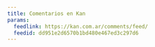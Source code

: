 ```yaml
---
title: Comentarios en Kan
params:
  feedlink: https://kan.com.ar/comments/feed/
  feedid: dd951e2d6570b1bd480e467ed3c297d6
---
```

